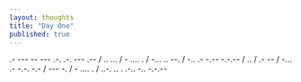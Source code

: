 ```yaml
---
layout: thoughts
title: "Day One"
published: true
---
```


.- --- -- --- .-. .-. --- .-- / .. ... / - .... . / -... .. --. / -.. .- -.-- -.-.-- / .. / .- -- / -... .- -.-. -.- / --- -. / - .... . / ..-. .. . .-.. -.. -.-.--